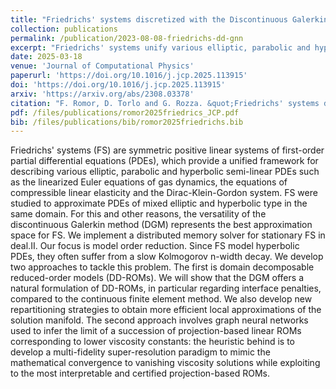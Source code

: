 ```yaml
---
title: "Friedrichs' systems discretized with the Discontinuous Galerkin method: domain decomposable model order reduction and Graph Neural Networks approximating vanishing viscosity solutions"
collection: publications
permalink: /publication/2023-08-08-friedrichs-dd-gnn
excerpt: "Friedrichs' systems unify various elliptic, parabolic and hyperbolic semi-linear PDEs. We use a discontinuous Galerkin discretization to approximate such equations and we apply classical model order reduction techniques for parameterized problems. To tackle the slow Kolmogorov n-width that they show, we adopt two techniques. First, we use a domain decomposition based on different indicators, that allow to reduce the number of basis on smooth areas. Secondly, inspired by the concept of vanishing viscosity, we adopt a Graph Neural Network that forecasts the solution given some high viscosity solutions for the same parameter obtained with the presented reduction techniques, recalling that for high viscosity we do not observe slow Kolmogorov n-width."
date: 2025-03-18
venue: 'Journal of Computational Physics'
paperurl: 'https://doi.org/10.1016/j.jcp.2025.113915'
doi: 'https://doi.org/10.1016/j.jcp.2025.113915'
arxiv: 'https://arxiv.org/abs/2308.03378'
citation: "F. Romor, D. Torlo and G. Rozza. &quot;Friedrichs' systems discretized with the DGM: domain decomposable model order reduction and Graph Neural Networks approximating vanishing viscosity solutions. (2025) &quot; <i>Journal of Computational Physics</i>, 531, p. 113915."
pdf: /files/publications/romor2025friedrics_JCP.pdf
bib: /files/publications/bib/romor2025friedrichs.bib
---
```

Friedrichs' systems (FS) are symmetric positive linear systems of first-order partial differential equations (PDEs), which provide a unified framework for describing various elliptic, parabolic and hyperbolic semi-linear PDEs such as the linearized Euler equations of gas dynamics, the equations of compressible linear elasticity and the Dirac-Klein-Gordon system. FS were studied to approximate PDEs of mixed elliptic and hyperbolic type in the same domain. For this and other reasons, the versatility of the discontinuous Galerkin method (DGM) represents the best approximation space for FS. We implement a distributed memory solver for stationary FS in deal.II. Our focus is model order reduction. Since FS model hyperbolic PDEs, they often suffer from a slow Kolmogorov n-width decay. We develop two approaches to tackle this problem. The first is domain decomposable reduced-order models (DD-ROMs). We will show that the DGM offers a natural formulation of DD-ROMs, in particular regarding interface penalties, compared to the continuous finite element method. We also develop new repartitioning strategies to obtain more efficient local approximations of the solution manifold. The second approach involves graph neural networks used to infer the limit of a succession of projection-based linear ROMs corresponding to lower viscosity constants: the heuristic behind is to develop a multi-fidelity super-resolution paradigm to mimic the mathematical convergence to vanishing viscosity solutions while exploiting to the most interpretable and certified projection-based ROMs.

